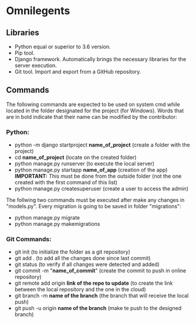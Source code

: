 # Omnilegents

## Libraries
- Python equal or superior to 3.6 version.  
- Pip tool.  
- Django framework. Automatically brings the necessary libraries for the server execution.  
- Git tool. Import and export from a GitHub repository.  

## Commands
The following commands are expected to be used on system cmd while located in the folder designated for the project (for Windows). Words that are in bold indicate that their name can be modified by the contributor:

### Python:
- python -m django startproject **name_of_project** (create a folder with the project)
- cd **name_of_project** (locate on the created folder)
- python manage.py runserver (to execute the local server)
- python manage.py startapp **name_of_app** (creation of the app) **IMPORTANT:** This must be done from the outside folder (not the one created with the first command of this list)
- python manage.py createsuperuser (create a user to access the admin)  

The follwing two commands must be executed after make any changes in "models.py". Every migration is going to be saved in folder "migrations":
- python manage.py migrate
- python manage.py makemigrations

### Git Commands:
- git init (to initialize the folder as a git repository)
- git add . (to add all the changes done since last commit)
- git status (to verify if all changes were detected and added)
- git commit -m "**name_of_commit**" (create the commit to push in online repository)
- git remote add origin **link of the repo to update** (to create the link between the local repository and the one in the cloud)
- git branch -m **name of the branch** (the branch that will receive the local push)
- git push -u origin **name of the branch** (make te push to the designed branch)
